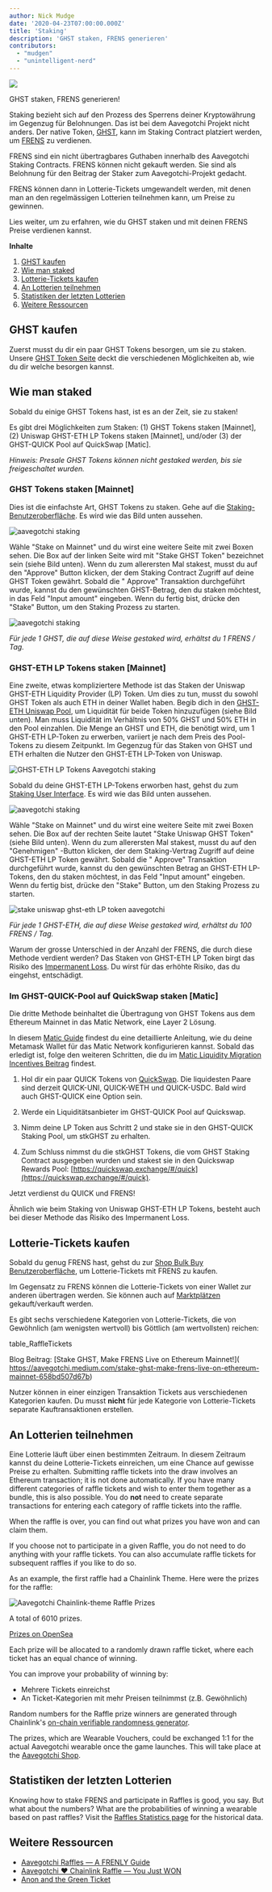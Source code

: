 ```yaml
---
author: Nick Mudge
date: '2020-04-23T07:00:00.000Z'
title: 'Staking'
description: 'GHST staken, FRENS generieren'
contributors:
  - "mudgen"
  - "unintelligent-nerd"
---
```



<div class="headerImageContainer">
<img class="headerImage" src="/staking/staking.png">
<p class="headerImageText">GHST staken, FRENS generieren!</p>
</div>

Staking bezieht sich auf den Prozess des Sperrens deiner Kryptowährung im Gegenzug für Belohnungen. Das ist bei dem Aavegotchi Projekt nicht anders. Der native Token, [GHST](/posts/ghst), kann im Staking Contract platziert werden, um [FRENS](/posts/glossary#frens) zu verdienen.

FRENS sind ein nicht übertragbares Guthaben innerhalb des Aavegotchi Staking Contracts. FRENS können nicht gekauft werden. Sie sind als Belohnung für den Beitrag der Staker zum Aavegotchi-Projekt gedacht.

FRENS können dann in Lotterie-Tickets umgewandelt werden, mit denen man an den regelmässigen Lotterien teilnehmen kann, um Preise zu gewinnen.

Lies weiter, um zu erfahren, wie du GHST staken und mit deinen FRENS Preise verdienen kannst.

<div class="contentsBox">

**Inhalte**

<ol>
<li><a href=#purchasing-ghst>GHST kaufen</a></li>
<li><a href=#how-to-stake>Wie man staked</a></li>
<li><a href=#purchasing-raffle-tickets>Lotterie-Tickets kaufen</a></li>
<li><a href=#entering-raffles>An Lotterien teilnehmen</a></li>
<li><a href=#past-raffles-statistics>Statistiken der letzten Lotterien</a></li>
<li><a href=#more-resources>Weitere Ressourcen</a></li>
</ol>

</div>

## GHST kaufen
Zuerst musst du dir ein paar GHST Tokens besorgen, um sie zu staken. Unsere [GHST Token Seite](/posts/ghst) deckt die verschiedenen Möglichkeiten ab, wie du dir welche besorgen kannst.

## Wie man staked
Sobald du einige GHST Tokens hast, ist es an der Zeit, sie zu staken!

Es gibt drei Möglichkeiten zum Staken: (1) GHST Tokens staken [Mainnet], (2) Uniswap GHST-ETH LP Tokens staken [Mainnet], und/oder (3) der GHST-QUICK Pool auf QuickSwap [Matic].

*Hinweis: Presale GHST Tokens können nicht gestaked werden, bis sie freigeschaltet wurden.*

### GHST Tokens staken [Mainnet]
Dies ist die einfachste Art, GHST Tokens zu staken. Gehe auf die [Staking-Benutzeroberfläche](https://aavegotchi.com/stake). Es wird wie das Bild unten aussehen.

<img class = "bodyImage" src = "/staking/staking-interface.png" alt = "aavegotchi staking" />

Wähle "Stake on Mainnet" und du wirst eine weitere Seite mit zwei Boxen sehen. Die Box auf der linken Seite wird mit "Stake GHST Token" bezeichnet sein (siehe Bild unten). Wenn du zum allerersten Mal stakest, musst du auf den "Approve" Button klicken, der dem Staking Contract Zugriff auf deine GHST Token gewährt. Sobald die " Approve" Transaktion durchgeführt wurde, kannst du den gewünschten GHST-Betrag, den du staken möchtest, in das Feld "Input amount" eingeben. Wenn du fertig bist, drücke den "Stake" Button, um den Staking Prozess zu starten.

<img class = "bodyImage" src = "/staking/stake-ghst.png" alt = "aavegotchi staking" />

*Für jede 1 GHST, die auf diese Weise gestaked wird, erhältst du 1 FRENS / Tag.*

### GHST-ETH LP Tokens staken [Mainnet]
Eine zweite, etwas kompliziertere Methode ist das Staken der Uniswap GHST-ETH Liquidity Provider (LP) Token. Um dies zu tun, musst du sowohl GHST Token als auch ETH in deiner Wallet haben. Begib dich in den [GHST-ETH Uniswap Pool](https://app.uniswap.org/#/add/0x3f382dbd960e3a9bbceae22651e88158d2791550/ETH), um Liquidität für beide Token hinzuzufügen (siehe Bild unten). Man muss Liquidität im Verhältnis von 50% GHST und 50% ETH in den Pool einzahlen. Die Menge an GHST und ETH, die benötigt wird, um 1 GHST-ETH LP-Token zu erwerben, variiert je nach dem Preis des Pool-Tokens zu diesem Zeitpunkt.  Im Gegenzug für das Staken von GHST und ETH erhalten die Nutzer den GHST-ETH LP-Token von Uniswap.

<img class = "bodyImage" src = "/staking/ghst-eth-uniswap-interface.png" alt = "GHST-ETH LP Tokens Aavegotchi staking" />

Sobald du deine GHST-ETH LP-Tokens erworben hast, gehst du zum [Staking User Interface](https://aavegotchi.com/stake). Es wird wie das Bild unten aussehen.

<img class = "bodyImage" src = "/staking/staking-interface.png" alt = "aavegotchi staking" />

Wähle "Stake on Mainnet" und du wirst eine weitere Seite mit zwei Boxen sehen. Die Box auf der rechten Seite lautet "Stake Uniswap GHST Token" (siehe Bild unten). Wenn du zum allerersten Mal stakest, musst du auf den "Genehmigen" -Button klicken, der dem Staking-Vertrag Zugriff auf deine GHST-ETH LP Token gewährt. Sobald die " Approve" Transaktion durchgeführt wurde, kannst du den gewünschten Betrag an GHST-ETH LP-Tokens, den du staken möchtest, in das Feld "Input amount" eingeben. Wenn du fertig bist, drücke den "Stake" Button, um den Staking Prozess zu starten.

<img class = "bodyImage" src = "/staking/stake-uniswap-ghst-eth.png" alt = "stake uniswap ghst-eth LP token aavegotchi" />

*Für jede 1 GHST-ETH, die auf diese Weise gestaked wird, erhältst du 100 FRENS / Tag.*

Warum der grosse Unterschied in der Anzahl der FRENS, die durch diese Methode verdient werden? Das Staken von GHST-ETH LP Token birgt das Risiko des [Impermanent Loss](/posts/glossary#impermanent-loss). Du wirst für das erhöhte Risiko, das du eingehst, entschädigt.

### Im GHST-QUICK-Pool auf QuickSwap staken [Matic]

Die dritte Methode beinhaltet die Übertragung von GHST Tokens aus dem Ethereum Mainnet in das Matic Network, eine Layer 2 Lösung.

In diesem [Matic Guide](/matic) findest du eine detaillierte Anleitung, wie du deine Metamask Wallet für das Matic Network konfigurieren kannst. Sobald das erledigt ist, folge den weiteren Schritten, die du im [Matic Liquidity Migration Incentives Beitrag](https://aavegotchi.medium.com/ghst-token-live-on-matic-100k-usd-liquidity-migration-incentives-announced-faq-2590daa25d73) findest.

1. Hol dir ein paar QUICK Tokens von [QuickSwap](https://quickswap.exchange). Die liquidesten Paare sind derzeit QUICK-UNI, QUICK-WETH und QUICK-USDC. Bald wird auch GHST-QUICK eine Option sein.

2. Werde ein Liquiditätsanbieter im GHST-QUICK Pool auf Quickswap.

3. Nimm deine LP Token aus Schritt 2 und stake sie in den GHST-QUICK Staking Pool, um stkGHST zu erhalten.

4. Zum Schluss nimmst du die stkGHST Tokens, die vom GHST Staking Contract ausgegeben wurden und stakest sie in den Quickswap Rewards Pool: [https://quickswap.exchange/#/quick](https://quickswap.exchange/#/quick).

Jetzt verdienst du QUICK und FRENS!

Ähnlich wie beim Staking von Uniswap GHST-ETH LP Tokens, besteht auch bei dieser Methode das Risiko des Impermanent Loss.

## Lotterie-Tickets kaufen

Sobald du genug FRENS hast, gehst du zur [Shop Bulk Buy Benutzeroberfläche](https://aavegotchi.com/tickets), um Lotterie-Tickets mit FRENS zu kaufen.

Im Gegensatz zu FRENS können die Lotterie-Tickets von einer Wallet zur anderen übertragen werden. Sie können auch auf [Marktplätzen](/marketplace) gekauft/verkauft werden.

Es gibt sechs verschiedene Kategorien von Lotterie-Tickets, die von Gewöhnlich (am wenigsten wertvoll) bis Göttlich (am wertvollsten) reichen:

table_RaffleTickets

Blog Beitrag: \[Stake GHST, Make FRENS Live on Ethereum Mainnet!\]( https://aavegotchi.medium.com/stake-ghst-make-frens-live-on-ethereum-mainnet-658bd507d67b)

Nutzer können in einer einzigen Transaktion Tickets aus verschiedenen Kategorien kaufen. Du musst **nicht** für jede Kategorie von Lotterie-Tickets separate Kauftransaktionen erstellen.

## An Lotterien teilnehmen

Eine Lotterie läuft über einen bestimmten Zeitraum. In diesem Zeitraum kannst du deine Lotterie-Tickets einreichen, um eine Chance auf gewisse Preise zu erhalten. Submitting raffle tickets into the draw involves an Ethereum transaction; it is not done automatically. If you have many different categories of raffle tickets and wish to enter them together as a bundle, this is also possible. You do **not** need to create separate transactions for entering each category of raffle tickets into the raffle.

When the raffle is over, you can find out what prizes you have won and can claim them.

If you choose not to participate in a given Raffle, you do not need to do anything with your raffle tickets. You can also accumulate raffle tickets for subsequent raffles if you like to do so.

As an example, the first raffle had a Chainlink Theme. Here were the prizes for the raffle:

<img class = "bodyImage" src = "/staking/link-raffle-prizes.png" alt = "Aavegotchi Chainlink-theme Raffle Prizes" />

A total of 6010 prizes.

[Prizes on OpenSea](https://opensea.io/activity/aavegotchi-wearable-vouchers)

Each prize will be allocated to a randomly drawn raffle ticket, where each ticket has an equal chance of winning.

You can improve your probability of winning by:
* Mehrere Tickets einreichst
* An Ticket-Kategorien mit mehr Preisen teilnimmst (z.B. Gewöhnlich)

Random numbers for the Raffle prize winners are generated through Chainlink's [on-chain verifiable randomness generator](https://blog.chain.link/verifiable-random-functions-vrf-random-number-generation-rng-feature/).

The prizes, which are Wearable Vouchers, could be exchanged 1:1 for the actual Aavegotchi wearable once the game launches. This will take place at the [Aavegotchi Shop](https://aavegotchi.com/shop).

## Statistiken der letzten Lotterien
Knowing how to stake FRENS and participate in Raffles is good, you say. But what about the numbers? What are the probabilities of winning a wearable based on past raffles? Visit the [Raffles Statistics page](/raffles-stats) for the historical data.

## Weitere Ressourcen

- [Aavegotchi Raffles — A FRENLY Guide](https://aavegotchi.medium.com/aavegotchi-raffles-a-frenly-guide-66f624c9bc60)
- [Aavegotchi ❤ Chainlink Raffle — You Just WON](https://aavegotchi.medium.com/aavegotchi-chainlink-raffle-you-just-won-af87712f1018)
- [Anon and the Green Ticket](https://aavegotchi.medium.com/anon-and-the-green-ticket-5776969b3a69)
